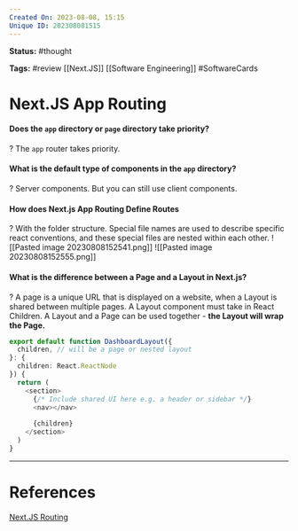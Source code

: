```yaml
---
Created On: 2023-08-08, 15:15
Unique ID: 202308081515
---
```

**Status:** #thought 

**Tags:** #review [[Next.JS]] [[Software Engineering]] #SoftwareCards 
# Next.JS App Routing

#### Does the `app` directory or `page` directory take priority?
? 
The `app` router takes priority.


#### What is the default type of components in the `app` directory?
?
Server components. But you can still use client components. 
<!--SR:!2023-08-09,1,230-->

#### How does Next.js App Routing Define Routes
?
With the folder structure. Special file names are used to describe specific react conventions, and these special files are nested within each other. 
![[Pasted image 20230808152541.png]]
![[Pasted image 20230808152555.png]]
<!--SR:!2023-08-09,1,230-->


#### What is the difference between a Page and a Layout in Next.js? 
? 
A page is a unique URL that is displayed on a website, when a Layout is shared between multiple pages. 
A Layout component must take in React Children.
A Layout and a Page can be used together - **the Layout will wrap the Page.**
```typescript
export default function DashboardLayout({
  children, // will be a page or nested layout
}: {
  children: React.ReactNode
}) {
  return (
    <section>
      {/* Include shared UI here e.g. a header or sidebar */}
      <nav></nav>
 
      {children}
    </section>
  )
}
```


 


---
# References
[Next.JS Routing](https://nextjs.org/docs/app/building-your-application/routing)

